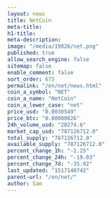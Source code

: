 ```yaml
---
layout: news
title: NetCoin
meta-title: 
h1-title: 
meta-description: 
image: "/media/19826/net.png"
published: true
allow_search_engine: false
sitemap: false
enable_comment: false
sort_order: 675
permalink: "/en/net/news.html"
coin_a_symbol: "NET"
coin_a_name: "NetCoin"
coin_a_lower_case: "net"
price_usd: "0.0030549"
price_btc: "0.00000026"
24h_volume_usd: "20274.6"
market_cap_usd: "787126712.0"
total_supply: "787126712.0"
available_supply: "787126712.0"
percent_change_1h: "-2.25"
percent_change_24h: "-19.03"
percent_change_7d: "-35.92"
last_updated: "1517140742"
parent-url: "/en/net/"
author: Sam
---
```


